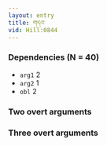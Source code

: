 ```yaml
---
layout: entry
title: གདའ་
vid: Hill:0844
---
```

### Dependencies (N = 40)
* `arg1` 2
* `arg2` 1
* `obl` 2


### Two overt arguments


### Three overt arguments

